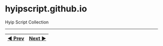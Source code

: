 # hyipscript.github.io
Hyip Script Collection



***
|[:arrow_backward: Prev](https://github.com/hyip/info)|[Next :arrow_forward:](https://github.com/hyipscript/hyipscript.github.io/wiki/Introduction)|
|:----|----:|

